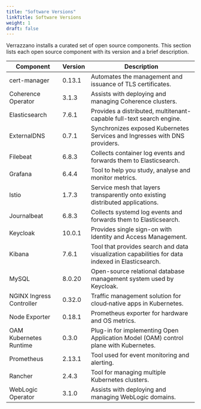 ```yaml
---
title: "Software Versions"
linkTitle: Software Versions
weight: 1
draft: false
---
```


Verrazzano installs a curated set of open source components.  This section lists each open source
component with its version and a brief description.

| Component | Version | Description |
| ---       | ---     | ---         |
| cert-manager | 0.13.1 | Automates the management and issuance of TLS certificates.
| Coherence Operator | 3.1.3 | Assists with deploying and managing Coherence clusters.
| Elasticsearch | 7.6.1 | Provides a distributed, multitenant-capable full-text search engine.
| ExternalDNS | 0.7.1 | Synchronizes exposed Kubernetes Services and Ingresses with DNS providers.
| Filebeat | 6.8.3 | Collects container log events and forwards them to Elasticsearch.
| Grafana | 6.4.4 | Tool to help you study, analyse and monitor metrics.
| Istio | 1.7.3 | Service mesh that layers transparently onto existing distributed applications.
| Journalbeat | 6.8.3 | Collects systemd log events and forwards them to Elasticsearch.
| Keycloak | 10.0.1 | Provides single sign-on with Identity and Access Management.
| Kibana | 7.6.1 | Tool that provides search and data visualization capabilities for data indexed in Elasticsearch.
| MySQL | 8.0.20 | Open-source relational database management system used by Keycloak.
| NGINX Ingress Controller | 0.32.0 | Traffic management solution for cloud‑native apps in Kubernetes.
| Node Exporter | 0.18.1 | Prometheus exporter for hardware and OS metrics.
| OAM Kubernetes Runtime | 0.3.0 | Plug-in for implementing Open Application Model (OAM) control plane with Kubernetes.
| Prometheus | 2.13.1 | Tool used for event monitoring and alerting.
| Rancher | 2.4.3 | Tool for managing multiple Kubernetes clusters.
| WebLogic Operator | 3.1.0 | Assists with deploying and managing WebLogic domains.
